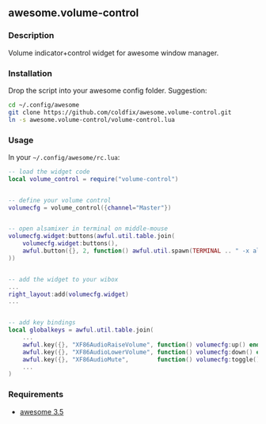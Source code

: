 ## awesome.volume-control

### Description

Volume indicator+control widget for awesome window manager.

### Installation

Drop the script into your awesome config folder. Suggestion:

```bash
cd ~/.config/awesome
git clone https://github.com/coldfix/awesome.volume-control.git
ln -s awesome.volume-control/volume-control.lua
```


### Usage

In your `~/.config/awesome/rc.lua`:

```lua
-- load the widget code
local volume_control = require("volume-control")


-- define your volume control
volumecfg = volume_control({channel="Master"})


-- open alsamixer in terminal on middle-mouse
volumecfg.widget:buttons(awful.util.table.join(
    volumecfg.widget:buttons(),
    awful.button({}, 2, function() awful.util.spawn(TERMINAL .. " -x alsamixer") end)
))


-- add the widget to your wibox
...
right_layout:add(volumecfg.widget)
...


-- add key bindings
local globalkeys = awful.util.table.join(
    ...
    awful.key({}, "XF86AudioRaiseVolume", function() volumecfg:up() end),
    awful.key({}, "XF86AudioLowerVolume", function() volumecfg:down() end),
    awful.key({}, "XF86AudioMute",        function() volumecfg:toggle() end),
    ...
)
```


### Requirements

* [awesome 3.5](http://awesome.naquadah.org/)
